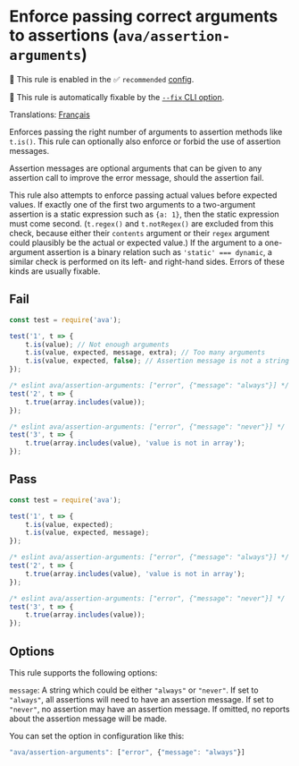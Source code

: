 # Enforce passing correct arguments to assertions (`ava/assertion-arguments`)

💼 This rule is enabled in the ✅ `recommended` [config](https://github.com/avajs/eslint-plugin-ava#recommended-config).

🔧 This rule is automatically fixable by the [`--fix` CLI option](https://eslint.org/docs/latest/user-guide/command-line-interface#--fix).

<!-- end auto-generated rule header -->

Translations: [Français](https://github.com/avajs/ava-docs/blob/main/fr_FR/related/eslint-plugin-ava/docs/rules/assertion-arguments.md)

Enforces passing the right number of arguments to assertion methods like `t.is()`. This rule can optionally also enforce or forbid the use of assertion messages.

Assertion messages are optional arguments that can be given to any assertion call to improve the error message, should the assertion fail.

This rule also attempts to enforce passing actual values before expected values. If exactly one of the first two arguments to a two-argument assertion is a static expression such as `{a: 1}`, then the static expression must come second. (`t.regex()` and `t.notRegex()` are excluded from this check, because either their `contents` argument or their `regex` argument could plausibly be the actual or expected value.) If the argument to a one-argument assertion is a binary relation such as `'static' === dynamic`, a similar check is performed on its left- and right-hand sides. Errors of these kinds are usually fixable.

## Fail

```js
const test = require('ava');

test('1', t => {
	t.is(value); // Not enough arguments
	t.is(value, expected, message, extra); // Too many arguments
	t.is(value, expected, false); // Assertion message is not a string
});

/* eslint ava/assertion-arguments: ["error", {"message": "always"}] */
test('2', t => {
	t.true(array.includes(value));
});

/* eslint ava/assertion-arguments: ["error", {"message": "never"}] */
test('3', t => {
	t.true(array.includes(value), 'value is not in array');
});
```

## Pass

```js
const test = require('ava');

test('1', t => {
	t.is(value, expected);
	t.is(value, expected, message);
});

/* eslint ava/assertion-arguments: ["error", {"message": "always"}] */
test('2', t => {
	t.true(array.includes(value), 'value is not in array');
});

/* eslint ava/assertion-arguments: ["error", {"message": "never"}] */
test('3', t => {
	t.true(array.includes(value));
});
```

## Options

This rule supports the following options:

`message`: A string which could be either `"always"` or `"never"`. If set to `"always"`, all assertions will need to have an assertion message. If set to `"never"`, no assertion may have an assertion message. If omitted, no reports about the assertion message will be made.

You can set the option in configuration like this:

```js
"ava/assertion-arguments": ["error", {"message": "always"}]
```
